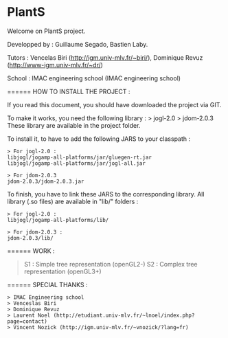 PlantS
======
Welcome on PlantS project.

Developped by :
	Guillaume Segado,
	Bastien Laby.
	
Tutors : 
	Vencelas Biri (http://igm.univ-mlv.fr/~biri/),
	Dominique Revuz (http://www-igm.univ-mlv.fr/~dr/)
	
School :
	IMAC engineering school (IMAC engineering school)

======
HOW TO INSTALL THE PROJECT :

If you read this document, you should have downloaded the project via GIT.

To make it works, you need the following library :
	> jogl-2.0
	> jdom-2.0.3
These library are available in the project folder.

To install it, to have to add the following JARS to your classpath :
	
	> For jogl-2.0 :
	libjogl/jogamp-all-platforms/jar/gluegen-rt.jar
	libjogl/jogamp-all-platforms/jar/jogl-all.jar
	
	> For jdom-2.0.3
	jdom-2.0.3/jdom-2.0.3.jar

To finish, you have to link these JARS to the corresponding library.
All library (.so files) are available in "lib/" folders :

	> For jogl-2.0 :
	libjogl/jogamp-all-platforms/lib/
	
	> For jdom-2.0.3 :
	jdom-2.0.3/lib/
	
======
WORK :

> S1 : Simple tree representation (openGL2-)
> S2 : Complex tree representation (openGL3+)

======
SPECIAL THANKS :

	> IMAC Engineering school
	> Venceslas Biri
	> Dominique Revuz
	> Laurent Noel (http://etudiant.univ-mlv.fr/~lnoel/index.php?page=contact)
	> Vincent Nozick (http://igm.univ-mlv.fr/~vnozick/?lang=fr)
